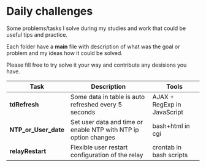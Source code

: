 # Daily challenges

Some problems/tasks I solve during my studies and work that could be useful tips and practice.

Each folder have a **main** file with description of what was the goal or problem and my ideas how it could be solved. 

Please fill free to try solve it your way and contribute any desisions you have.


  Task | Description | Tools
--- | --- | ---
 **tdRefresh** | Some data in table is auto refreshed every 5 seconds | AJAX + RegExp in JavaScript 
 **NTP_or_User_date** | Set user data and time or enable NTP with NTP ip option changes | bash+html in cgi
 **relayRestart** | Flexible user restart configuration of the relay | crontab in bash scripts
